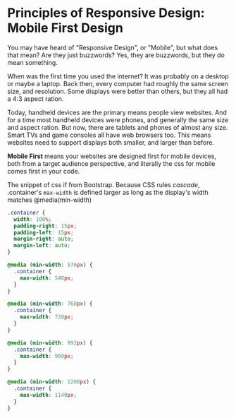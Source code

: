 Principles of Responsive Design: Mobile First Design
====================================================

You may have heard of "Responsive Design", or "Mobile", but what does that mean? Are they just buzzwords? Yes, they are buzzwords, but they do mean something.

When was the first time you used the internet? It was probably on a desktop or maybe a laptop. 
Back then, every computer had roughly the same screen size, and resolution. Some displays were better than others, but they all had a 4:3 aspect ration.

Today, handheld devices are the primary means people view websites. And for a time most handheld devices were phones, and generally the same size and aspect ration. But now, there are tablets and phones of almost any size. Smart TVs and game consoles all have web browsers too. This means websites need to support displays both smaller, and larger than before. 

**Mobile First** means your websites are designed first for mobile devices, both from a target audience perspective, and literally the css for mobile comes first in your code.

The snippet of css if from Bootstrap. Because CSS rules *cascade*, .container's `max-width` is defined larger as long as the display's width matches @media(min-width)    



```css
.container {
  width: 100%;
  padding-right: 15px;
  padding-left: 15px;
  margin-right: auto;
  margin-left: auto;
}

@media (min-width: 576px) {
  .container {
    max-width: 540px;
  }
}

@media (min-width: 768px) {
  .container {
    max-width: 720px;
  }
}

@media (min-width: 992px) {
  .container {
    max-width: 960px;
  }
}

@media (min-width: 1200px) {
  .container {
    max-width: 1140px;
  }
}
```